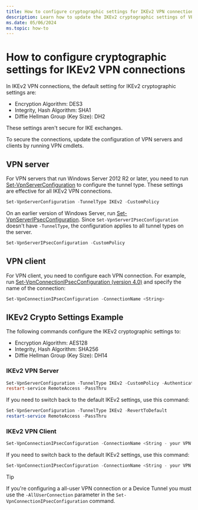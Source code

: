 ```yaml
---
title: How to configure cryptographic settings for IKEv2 VPN connections
description: Learn how to update the IKEv2 cryptographic settings of VPN servers and clients by running VPN cmdlets to secure connections.
ms.date: 05/06/2024
ms.topic: how-to
---
```


# How to configure cryptographic settings for IKEv2 VPN connections

In IKEv2 VPN connections, the default setting for IKEv2 cryptographic settings are:

- Encryption Algorithm: DES3
- Integrity, Hash Algorithm: SHA1
- Diffie Hellman Group (Key Size): DH2

These settings aren't secure for IKE exchanges.

To secure the connections, update the configuration of VPN servers and clients by running VPN cmdlets.

## VPN server

For VPN servers that run Windows Server 2012 R2 or later, you need to run [Set-VpnServerConfiguration](/powershell/module/remoteaccess/set-vpnserverconfiguration?view=win10-ps&preserve-view=true) to configure the tunnel type. These settings are effective for all IKEv2 VPN connections.

```powershell
Set-VpnServerConfiguration -TunnelType IKEv2 -CustomPolicy
```

On an earlier version of Windows Server, run [Set-VpnServerIPsecConfiguration](/previous-versions/windows/powershell-scripting/hh918373(v=wps.620)). Since `Set-VpnServerIPsecConfiguration` doesn't have `-TunnelType`, the configuration applies to all tunnel types on the server.

```powershell
Set-VpnServerIPsecConfiguration -CustomPolicy
```

## VPN client

For VPN client, you need to configure each VPN connection.
For example, run [Set-VpnConnectionIPsecConfiguration (version 4.0)](/powershell/module/vpnclient/set-vpnconnectionipsecconfiguration?view=win10-ps&preserve-view=true) and specify the name of the connection:

```powershell
Set-VpnConnectionIPsecConfiguration -ConnectionName <String>
```

## IKEv2 Crypto Settings Example

The following commands configure the IKEv2 cryptographic settings to:

- Encryption Algorithm: AES128
- Integrity, Hash Algorithm: SHA256
- Diffie Hellman Group (Key Size): DH14

### IKEv2 VPN Server

```powershell
Set-VpnServerConfiguration -TunnelType IKEv2 -CustomPolicy -AuthenticationTransformConstants SHA256128 -CipherTransformConstants AES128 -DHGroup Group14 -EncryptionMethod AES128 -IntegrityCheckMethod SHA256 -PFSgroup PFS2048 -SALifeTimeSeconds 28800 -MMSALifeTimeSeconds 86400 -SADataSizeForRenegotiationKilobytes 1024000
restart-service RemoteAccess -PassThru
```

If you need to switch back to the default IKEv2 settings, use this command:

```powershell
Set-VpnServerConfiguration -TunnelType IKEv2 -RevertToDefault
restart-service RemoteAccess -PassThru
```

### IKEv2 VPN Client

```powershell
Set-VpnConnectionIPsecConfiguration -ConnectionName <String - your VPN connection name> -AuthenticationTransformConstants SHA256128 -CipherTransformConstants AES128 -DHGroup Group14 -EncryptionMethod AES128 -IntegrityCheckMethod SHA256 -PfsGroup PFS2048 -Force
```

If you need to switch back to the default IKEv2 settings, use this command:

```powershell
Set-VpnConnectionIPsecConfiguration -ConnectionName <String - your VPN connection name> -RevertToDefault -Force
```

> [!TIP]
> If you're configuring a all-user VPN connection or a Device Tunnel you must use the `-AllUserConnection` parameter in the `Set-VpnConnectionIPsecConfiguration` command.